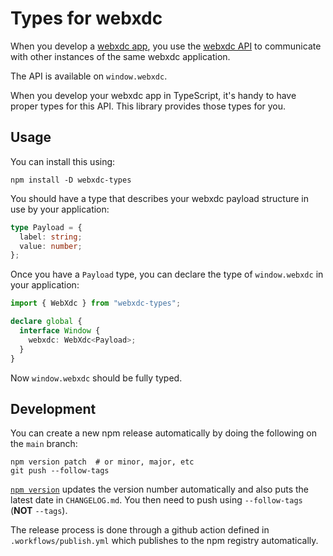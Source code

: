 # Types for webxdc

When you develop a [webxdc app](https://webxdc.org), you use the [webxdc
API](https://docs.webxdc.org/spec.html) to communicate with other instances of
the same webxdc application.

The API is available on `window.webxdc`.

When you develop your webxdc app in TypeScript, it's handy to have proper
types for this API. This library provides those types for you.

## Usage

You can install this using:

```shell
npm install -D webxdc-types
```

You should have a type that describes your webxdc payload structure in use
by your application:

```typescript
type Payload = {
  label: string;
  value: number;
};
```

Once you have a `Payload` type, you can declare the type of `window.webxdc` in
your application:

```typescript
import { WebXdc } from "webxdc-types";

declare global {
  interface Window {
    webxdc: WebXdc<Payload>;
  }
}
```

Now `window.webxdc` should be fully typed.

## Development

You can create a new npm release automatically by doing the following on the
`main` branch:

```shell
npm version patch  # or minor, major, etc
git push --follow-tags
```

[`npm version`](https://docs.npmjs.com/cli/v8/commands/npm-version) updates the
version number automatically and also puts the latest date in `CHANGELOG.md`.
You then need to push using `--follow-tags` (**NOT** `--tags`).

The release process is done through a github action defined in
`.workflows/publish.yml` which publishes to the npm registry automatically.
